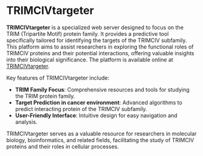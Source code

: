 # TRIMCIVtargeter

**TRIMCIVtargeter** is a specialized web server designed to focus on the TRIM (Tripartite Motif) protein family. It provides a predictive tool specifically tailored for identifying the targets of the TRIMCIV subfamily. This platform aims to assist researchers in exploring the functional roles of TRIMCIV proteins and their potential interactions, offering valuable insights into their biological significance. The platform is available online at [TRIMCIVtargeter](https://bioinformaticsscience.cn/trimcivpred/#/).

Key features of TRIMCIVtargeter include:
- **TRIM Family Focus**: Comprehensive resources and tools for studying the TRIM protein family.
- **Target Prediction in cancer environment**: Advanced algorithms to predict interacting protein of the TRIMCIV subfamily.
- **User-Friendly Interface**: Intuitive design for easy navigation and analysis.

TRIMCIVtargeter serves as a valuable resource for researchers in molecular biology, bioinformatics, and related fields, facilitating the study of TRIMCIV proteins and their roles in cellular processes.